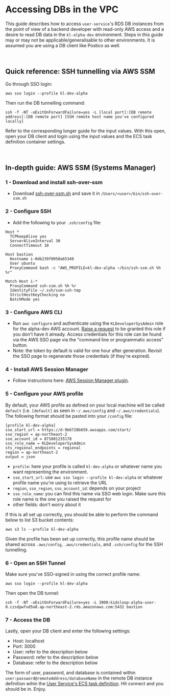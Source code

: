 # Accessing DBs in the VPC

This guide describes how to access `user-service`'s RDS DB instances from the point of view of a backend developer with read-only AWS access and a desire to read DB data in the `kl-alpha-dev` environment. Steps in this guide may or may not be applicable/generalisable to other environments. It is assumed you are using a DB client like Postico as well.


<br/>

## Quick reference: SSH tunnelling via AWS SSM

Go through SSO login:
```
aws sso login --profile kl-dev-alpha
```

Then run the DB tunnelling command:
```
ssh -f -NT -oExitOnForwardFailure=yes -L [local port]:[DB remote address]:[DB remote port] [SSH remote host name you've configured locally]
```
Refer to the corresponding longer guide for the input values. With this open, open your DB client and login using the input values and the ECS task definition container settings.

<br/>


## In-depth guide: AWS SSM (Systems Manager)

### 1 - Download and install ssh-over-ssm
- Download [ssh-over-ssm.sh](https://github.com/elpy1/ssh-over-ssm) and save it in `/Users/<user>/bin/ssh-over-ssm.sh`

### 2 - Configure SSH
- Add the following to your `.ssh/config` file:
```
Host *
  TCPKeepAlive yes
  ServerAliveInterval 30
  ConnectTimeout 10

Host bastion
  Hostname i-0db239f0950a65349
  User ubuntu
  ProxyCommand bash -c "AWS_PROFILE=kl-dev-alpha ~/bin/ssh-ssm.sh %h %r"

Match Host i-*
  ProxyCommand ssh-ssm.sh %h %r
  IdentityFile ~/.ssh/ssm-ssh-tmp
  StrictHostKeyChecking no
  BatchMode yes
```

### 3 - Configure AWS CLI
- Run `aws configure` and authenticate using the `KLDeveloperSysAdmin` role for the alpha-dev AWS account. [Raise a request](https://myaccess.microsoft.com/@kidsloopglobal.onmicrosoft.com#/access-packages) to be granted this role if you don't have it already. Access credentials for this role can be found via the AWS SSO page via the "command line or programmatic access" button.
- Note: the token by default is valid for one hour after generation. Revisit the SSO page to regenerate those credentials (if they're expired).

### 4 - Install AWS Session Manager
- Follow instructions here: [AWS Session Manager plugin](https://docs.aws.amazon.com/systems-manager/latest/userguide/session-manager-working-with-install-plugin.html#install-plugin-macos).

### 5 - Configure your AWS profile

By default, your AWS profile as defined on your local machine will be called `default` (i.e. `[default]` as seen in `~/.aws/config` and `~/.aws/credentials`). The following format should be pasted into your `/config` file:
```
[profile kl-dev-alpha]
sso_start_url = https://d-9b6720b659.awsapps.com/start/
sso_region = ap-northeast-2
sso_account_id = 871601235178
sso_role_name = KLDeveloperSysAdmin
sts_regional_endpoints = regional
region = ap-northeast-2
output = json
```
* `profile`: here your profile is called `kl-dev-alpha` or whatever name you want representing the environment.
* `sso_start_url`: use `aws sso login --profile kl-dev-alpha` or whatever profile name you're using to retrieve the URL
*  `region`, `sso_region`, `sso_account_id`: depends on your project
* `sso_role_name`: you can find this name via SSO web login. Make sure this role name is the one you raised the request for
* other fields: don't worry about it

If this is all set up correctly, you should be able to perform the command below to list S3 bucket contents:
```
aws s3 ls --profile kl-dev-alpha
```

Given the profile has been set up correctly, this profile name should be shared across `.aws/config`, `.aws/credentials`, and `.ssh/config` for the SSH tunnelling.

### 6 - Open an SSH Tunnel


Make sure you've SSO-signed in using the correct profile name:
```
aws sso login --profile kl-dev-alpha
```

Then open the DB tunnel:
```
ssh -f -NT -oExitOnForwardFailure=yes -L 3000:kidsloop-alpha-user-0.czsdpwfud5o8.ap-northeast-2.rds.amazonaws.com:5432 bastion
```

### 7 - Access the DB

Lastly, open your DB client and enter the following settings:

* Host: localhost
* Port: 3000
* User: refer to the description below
* Password: refer to the description below
* Database: refer to the description below

The form of user, password, and database is contained within `user:password@remoteAddress/databaseName` in the remote DB instance definition wihin the [User Service's ECS task definition](https://ap-northeast-2.console.aws.amazon.com/ecs/home?region=ap-northeast-2#/taskDefinitions/kidsloop-alpha-user/status/ACTIVE). Hit connect and you should be in. Enjoy.